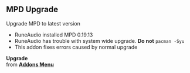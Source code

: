 MPD Upgrade
---

Upgrade MPD to latest version  
- RuneAudio installed MPD 0.19.13
- RuneAudio has trouble with system wide upgrade. **Do not** `pacman -Syu`
- This addon fixes errors caused by normal upgrade

**Upgrade**  
from [**Addons Menu**](https://github.com/rern/RuneAudio_Addons)
